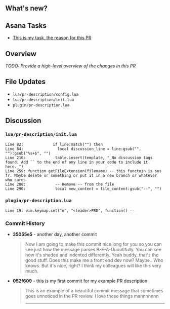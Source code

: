 ## What's new?
## Asana Tasks
- [This is my task, the reason for this PR](https://www.mveilleux.com/)
## Overview
_TODO: Provide a high-level overview of the changes in this PR_
## File Updates
- `lua/pr-description/config.lua`
- `lua/pr-description/init.lua`
- `plugin/pr-description.lua`
## Discussion
### `lua/pr-description/init.lua`
```
Line 82:             if line:match("") then
Line 84:               local discussion_line = line:gsub("", ""):gsub("%s+$", "")
Line 210:             table.insert(template, "_No discussion tags found. Add `` to the end of any line in your code to include it here._")
Line 259: function getFileExtension(filename) -- this functoin is sus fr. Maybe delete or something or put it in a new branch or whatever who cares
Line 288:             -- Remove -- from the file
Line 290:             local new_content = file_content:gsub("--", "")
```
### `plugin/pr-description.lua`
```
Line 19: vim.keymap.set("n", "<leader>PRD", function() --
```
### Commit History
* **35055e5** - another day, another commit
   > Now I am going to make this commit nice long for you so you can see just
   > how the message parses B-E-A-Uuuutifully. You can see how it's shaded
   > and indented differently. Yeah buddy, that's the good stuff. Does this
   > make me a front end dev now? Maybe.. Who knows. But it's nice, right? I
   > think my colleagues will like this very much.
* **052f609** - this is my first commit for my example PR description
   > This is an example of a beautiful commit message that sometimes goes
   > unnoticed in the PR review. I love these things mannnnnnn
   > * **
